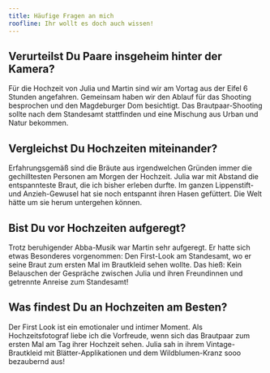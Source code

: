 ```yaml
---
title: Häufige Fragen an mich
roofline: Ihr wollt es doch auch wissen!
---
```


## Verurteilst Du Paare insgeheim hinter der Kamera?

Für die Hochzeit von Julia und Martin sind wir am Vortag aus der Eifel 6 Stunden angefahren. Gemeinsam haben wir den Ablauf für das Shooting besprochen und den Magdeburger Dom besichtigt. Das Brautpaar-Shooting sollte nach dem Standesamt stattfinden und eine Mischung aus Urban und Natur bekommen.

## Vergleichst Du Hochzeiten miteinander?

Erfahrungsgemäß sind die Bräute aus irgendwelchen Gründen immer die gechilltesten Personen am Morgen der Hochzeit. Julia war mit Abstand die entspannteste Braut, die ich bisher erleben durfte. Im ganzen Lippenstift- und Anzieh-Gewusel hat sie noch entspannt ihren Hasen gefüttert. Die Welt hätte um sie herum untergehen können.

## Bist Du vor Hochzeiten aufgeregt?

Trotz beruhigender Abba-Musik war Martin sehr aufgeregt. Er hatte sich etwas Besonderes vorgenommen: Den First-Look am Standesamt, wo er seine Braut zum ersten Mal im Brautkleid sehen wollte. Das hieß: Kein Belauschen der Gespräche zwischen Julia und ihren Freundinnen und getrennte Anreise zum Standesamt!

## Was findest Du an Hochzeiten am Besten?

Der First Look ist ein emotionaler und intimer Moment. Als Hochzeitsfotograf liebe ich die Vorfreude, wenn sich das Brautpaar zum ersten Mal am Tag ihrer Hochzeit sehen. Julia sah in ihrem Vintage-Brautkleid mit Blätter-Applikationen und dem Wildblumen-Kranz sooo bezaubernd aus!
